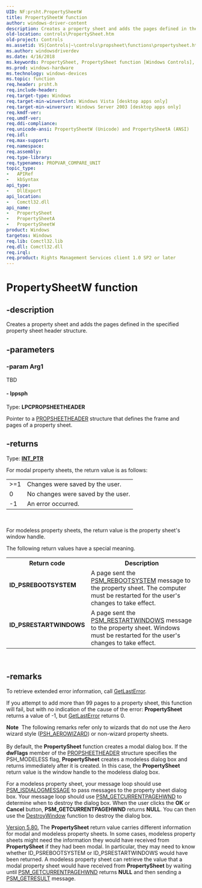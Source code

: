 ```yaml
---
UID: NF:prsht.PropertySheetW
title: PropertySheetW function
author: windows-driver-content
description: Creates a property sheet and adds the pages defined in the specified property sheet header structure.
old-location: controls\PropertySheet.htm
old-project: Controls
ms.assetid: VS|Controls|~\controls\propsheet\functions\propertysheet.htm
ms.author: windowsdriverdev
ms.date: 4/16/2018
ms.keywords: PropertySheet, PropertySheet function [Windows Controls], PropertySheetA, PropertySheetW, _win32_PropertySheet, _win32_PropertySheet_cpp, controls.PropertySheet, controls._win32_PropertySheet, prsht/PropertySheet, prsht/PropertySheetA, prsht/PropertySheetW
ms.prod: windows-hardware
ms.technology: windows-devices
ms.topic: function
req.header: prsht.h
req.include-header: 
req.target-type: Windows
req.target-min-winverclnt: Windows Vista [desktop apps only]
req.target-min-winversvr: Windows Server 2003 [desktop apps only]
req.kmdf-ver: 
req.umdf-ver: 
req.ddi-compliance: 
req.unicode-ansi: PropertySheetW (Unicode) and PropertySheetA (ANSI)
req.idl: 
req.max-support: 
req.namespace: 
req.assembly: 
req.type-library: 
req.typenames: PROPVAR_COMPARE_UNIT
topic_type:
-	APIRef
-	kbSyntax
api_type:
-	DllExport
api_location:
-	Comctl32.dll
api_name:
-	PropertySheet
-	PropertySheetA
-	PropertySheetW
product: Windows
targetos: Windows
req.lib: Comctl32.lib
req.dll: Comctl32.dll
req.irql: 
req.product: Rights Management Services client 1.0 SP2 or later
---
```


# PropertySheetW function


## -description


Creates a property sheet and adds the pages defined in the specified property sheet header structure.


## -parameters




### -param Arg1

TBD




#### - lppsph

Type: <b>LPCPROPSHEETHEADER</b>

Pointer to a <a href="https://msdn.microsoft.com/ed4eb370-593f-4893-9de4-1ea9a725b131">PROPSHEETHEADER</a> structure that defines the frame and pages of a property sheet.


## -returns



Type: <b><a href="https://msdn.microsoft.com/4553cafc-450e-4493-a4d4-cb6e2f274d46">INT_PTR</a></b>

For modal property sheets, the return value is as follows:
                
                

<table class="clsStd">
<tr>
<td>&gt;=1</td>
<td>Changes were saved by the user.</td>
</tr>
<tr>
<td>0</td>
<td>No changes were saved by the user.</td>
</tr>
<tr>
<td>-1</td>
<td>An error occurred.</td>
</tr>
</table>
 

For modeless property sheets, the return value is  the property sheet's window handle.

The following return values have a special meaning.

<table>
<tr>
<th>Return code</th>
<th>Description</th>
</tr>
<tr>
<td width="40%">
<dl>
<dt><b>ID_PSREBOOTSYSTEM</b></dt>
</dl>
</td>
<td width="60%">
A page sent the <a href="https://msdn.microsoft.com/461fce3c-183a-4b9b-8eab-ed2838d9f866">PSM_REBOOTSYSTEM</a> message to the property sheet. The computer must be restarted for the user's changes to take effect.

</td>
</tr>
<tr>
<td width="40%">
<dl>
<dt><b>ID_PSRESTARTWINDOWS</b></dt>
</dl>
</td>
<td width="60%">
A page sent the <a href="https://msdn.microsoft.com/5bf634ee-7408-45df-adb6-c5b947f6c47b">PSM_RESTARTWINDOWS</a> message to the property sheet. Windows must be restarted for the user's changes to take effect.

</td>
</tr>
</table>
 




## -remarks



To retrieve extended error information, call <a href="https://msdn.microsoft.com/d852e148-985c-416f-a5a7-27b6914b45d4">GetLastError</a>.

If you attempt to add more than 99 pages to a property sheet, this function will fail, but with no indication of the cause of the error: <b>PropertySheet</b> returns a value of -1, but <a href="https://msdn.microsoft.com/d852e148-985c-416f-a5a7-27b6914b45d4">GetLastError</a> returns 0.

<div class="alert"><b>Note</b>  The following remarks refer only to wizards that do not use the Aero wizard style (<a href="https://msdn.microsoft.com/ed4eb370-593f-4893-9de4-1ea9a725b131">PSH_AEROWIZARD</a>) or non-wizard property sheets.</div>
<div> </div>
By default, the <b>PropertySheet</b> function creates a modal dialog box. If the <b>dwFlags</b> member of the <a href="https://msdn.microsoft.com/ed4eb370-593f-4893-9de4-1ea9a725b131">PROPSHEETHEADER</a> structure specifies the PSH_MODELESS flag, <b>PropertySheet</b> creates a modeless dialog box and returns immediately after it is created. In this case, the <b>PropertySheet</b> return value is the window handle to the modeless dialog box.

For a modeless property sheet, your message loop should use <a href="https://msdn.microsoft.com/7629c3f8-0b10-4585-8a95-9309c75b3ebb">PSM_ISDIALOGMESSAGE</a> to pass messages to the property sheet dialog box. Your message loop should use <a href="https://msdn.microsoft.com/1f2d0af9-5853-48e7-b827-483be032b6ca">PSM_GETCURRENTPAGEHWND</a> to determine when to destroy the dialog box. When the user clicks the <b>OK</b> or <b>Cancel</b> button, <b>PSM_GETCURRENTPAGEHWND</b> returns <b>NULL</b>. You can then use the <a href="https://msdn.microsoft.com/054fa847-7d6e-4c73-bf8c-b75203713b3e">DestroyWindow</a> function to destroy the dialog box.


<a href="https://msdn.microsoft.com/1B524A91-B433-4968-9546-8A6AFB67E89C">Version 5.80.</a> The <b>PropertySheet</b> return value carries different information for modal and modeless property sheets. In some cases, modeless property sheets might need the information they would have received from <b>PropertySheet</b> if they had been modal. In particular, they may need to know whether ID_PSREBOOTSYSTEM or ID_PSRESTARTWINDOWS would have been returned. A modeless property sheet can retrieve the value that a modal property sheet would have received from <b>PropertySheet</b> by waiting until <a href="https://msdn.microsoft.com/1f2d0af9-5853-48e7-b827-483be032b6ca">PSM_GETCURRENTPAGEHWND</a> returns <b>NULL</b> and then sending a <a href="https://msdn.microsoft.com/e0f609ea-5d7e-4c17-ade1-3c1051c5a5bf">PSM_GETRESULT</a> message.



